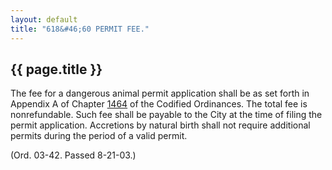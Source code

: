 ```yaml
---
layout: default 
title: "618&#46;60 PERMIT FEE."
---
```


{{ page.title }}
----------------

The fee for a dangerous animal permit application shall be as set forth
in Appendix A of Chapter [1464](58d37b9c.html) of the Codified
Ordinances. The total fee is nonrefundable. Such fee shall be payable to
the City at the time of filing the permit application. Accretions by
natural birth shall not require additional permits during the period of
a valid permit.

(Ord. 03-42. Passed 8-21-03.)
